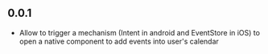 ## 0.0.1

* Allow to trigger a mechanism (Intent in android and EventStore in iOS) to open a native component to add events into user's calendar
